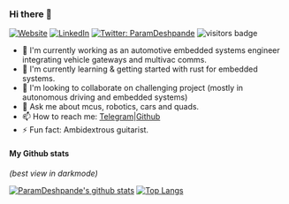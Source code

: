 ### Hi there 👋


[![Website][website-shield]][website-url]
[![LinkedIn][linkedin-shield]][linkedin-url]
[![Twitter: ParamDeshpande][twitter-shield]][twitter-url]
![visitors badge][visitors-url]


- :telescope:  I'm currently working as an automotive embedded systems engineer integrating vehicle gateways and multivac comms.
- :seedling: I'm currently learning & getting started with rust for embedded systems. 
- :dancers: I'm looking to collaborate on challenging project (mostly in autonomous driving and embedded systems)
- :speech_balloon: Ask me about mcus, robotics, cars and quads.
- :mailbox: How to reach me: [Telegram][Phone-number]|[Github][github-url]
- :zap: Fun fact: Ambidextrous guitarist. 

#### My Github stats
_(best view in darkmode)_

[![ParamDeshpande's github stats][github-stats-url]](https://github.com/ParamDeshpande/ParamDeshpande)
[![Top Langs][top-langs-url]](https://github.com/ParamDeshpande/)


[github-url]:https://github.com/ParamDeshpande

[website-shield]:https://img.shields.io/badge/website-paramdeshpande.github.io-26aa13
[website-url]:www.paramdeshpande.com

[linkedin-shield]: https://img.shields.io/badge/-ParamDeshpande-blue?style=flat-square&logo=Linkedin&logoColor=white&link=https://linkedin.com/in/param-deshpande-743690148/
[linkedin-url]: https://linkedin.com/in/param-deshpande-743690148/

[twitter-shield]: https://img.shields.io/twitter/follow/ParamDeshpande?style=social
[twitter-url]: https://twitter.com/ParamDeshpande

[visitors-url]: https://komarev.com/ghpvc/?username=ParamDeshpande&label=Visits&color=blueviolet&style=flat-square

[github-stats-url]: https://github-readme-stats.vercel.app/api?username=ParamDeshpande&count_private=true&hide_rank=true&show_icons=true&include_all_commits=true&hide_title=true&hide_border=true&theme=chartreuse-dark

[top-langs-url]: https://github-readme-stats.vercel.app/api/top-langs/?username=ParamDeshpande&hide=jupyter%20notebook,php&langs_count=10&hide_title=true&layout=compact&hide_border=true&theme=chartreuse-dark

[Phone-number]: +919967494836

<!--
**ParamDeshpande/ParamDeshpande** is a ✨ _special_ ✨ repository because its `README.md` (this file) appears on your GitHub profile.

Here are some ideas to get you started:

- 🔭 I’m currently working on ...
- 🌱 I’m currently learning ...
- 👯 I’m looking to collaborate on ...
- 🤔 I’m looking for help with ...
- 💬 Ask me about ...
- 📫 How to reach me: ...
- 😄 Pronouns: ...
- ⚡ Fun fact: ...
-->
